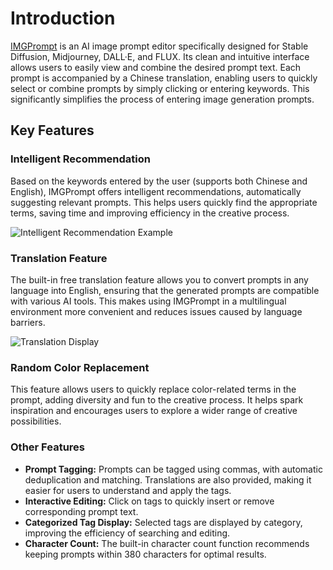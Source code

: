 # Introduction

[IMGPrompt](https://prompt.newzone.top/) is an AI image prompt editor specifically designed for Stable Diffusion, Midjourney, DALL·E, and FLUX. Its clean and intuitive interface allows users to easily view and combine the desired prompt text. Each prompt is accompanied by a Chinese translation, enabling users to quickly select or combine prompts by simply clicking or entering keywords. This significantly simplifies the process of entering image generation prompts.

## Key Features

### Intelligent Recommendation

Based on the keywords entered by the user (supports both Chinese and English), IMGPrompt offers intelligent recommendations, automatically suggesting relevant prompts. This helps users quickly find the appropriate terms, saving time and improving efficiency in the creative process.

![Intelligent Recommendation Example](https://img.newzone.top/gif/imgprompt-ai-suggestions.webp)

### Translation Feature

The built-in free translation feature allows you to convert prompts in any language into English, ensuring that the generated prompts are compatible with various AI tools. This makes using IMGPrompt in a multilingual environment more convenient and reduces issues caused by language barriers.

![Translation Display](https://img.newzone.top/gif/imgprompt-translate.webp)

### Random Color Replacement

This feature allows users to quickly replace color-related terms in the prompt, adding diversity and fun to the creative process. It helps spark inspiration and encourages users to explore a wider range of creative possibilities.

### Other Features

- **Prompt Tagging:** Prompts can be tagged using commas, with automatic deduplication and matching. Translations are also provided, making it easier for users to understand and apply the tags.
- **Interactive Editing:** Click on tags to quickly insert or remove corresponding prompt text.
- **Categorized Tag Display:** Selected tags are displayed by category, improving the efficiency of searching and editing.
- **Character Count:** The built-in character count function recommends keeping prompts within 380 characters for optimal results.
